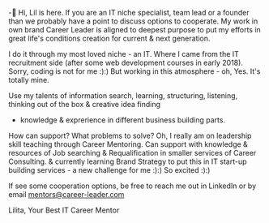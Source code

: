 -👋 Hi, Lil is here.
If you are an IT niche specialist, team lead or a founder than we probably have a point to discuss options to cooperate. 
My work in own brand Career Leader is aligned to deepest purpose to put my efforts in great life's conditions creation for current & next generation.

I do it through my most loved niche - an IT. Where I came from the IT recruitment side (after some web development courses in early 2018). 
Sorry, coding is not for me :):) But working in this atmosphere - oh, Yes. It's totally mine.

Use my talents of information search, learning, structuring, listening, thinking out of the box & creative idea finding 
+ knowledge & exprerience in different business building parts.

How can support? What problems to solve?
Oh, I really am on leadership skill teaching through Career Mentoring.
Can support with knowledge & resources of Job searching & Requalification in smaller services of Career Consulting.
& currently learning Brand Strategy to put this in IT start-up building services - a new challenge for me :):)
So excited :):)

If see some cooperation options, be free to reach me out in LinkedIn or by email mentors@career-leader.com

Lilita, 
Your Best IT Career 
Mentor 
